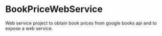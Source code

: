 BookPriceWebService
===================

Web service project to obtain book prices from google books api and to expose a web service.
